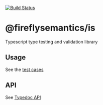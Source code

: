 [![Build Status](https://travis-ci.org/fireflysemantics/is.svg?branch=master)](https://travis-ci.org/fireflysemantics/is)

# @fireflysemantics/is

Typescript type testing and validation library

## Usage

See the [test cases](https://github.com/fireflysemantics/is/blob/master/src/is.spec.ts)

## API

See [Typedoc API](https://fireflysemantics.github.io/is/doc/modules/_is_.html)

